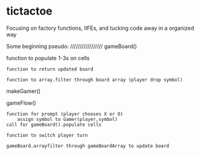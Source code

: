 # tictactoe
Focusing on factory functions, IIFEs, and tucking code away in a organized way

Some beginning pseudo: 
/////////////////
gameBoard()

  function to populate 1-3s on cells

	function to return updated board

	function to array.filter through board array (player drop symbol)


makeGamer()


gameFlow()
	
	function for prompt (player chooses X or O)
		assign symbol to Gamer(player,symbol)
    call for gameBoard().populate cells
	
	function to switch player turn

	gameBoard.arrayfilter through gameBoardArray to update board
